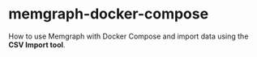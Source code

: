 # memgraph-docker-compose

How to use Memgraph with Docker Compose and import data using the **CSV Import tool**.
